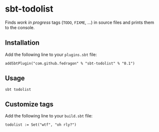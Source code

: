 # sbt-todolist

Finds _work in progress_ tags (`TODO`, `FIXME`, ...) in source files and prints them to the console.

## Installation

Add the following line to your `plugins.sbt` file:

    addSbtPlugin("com.github.fedragon" % "sbt-todolist" % "0.1")

## Usage

    sbt todolist

## Customize tags

Add the following line to your `build.sbt` file:

    todolist := Set("wtf", "oh rly?")
